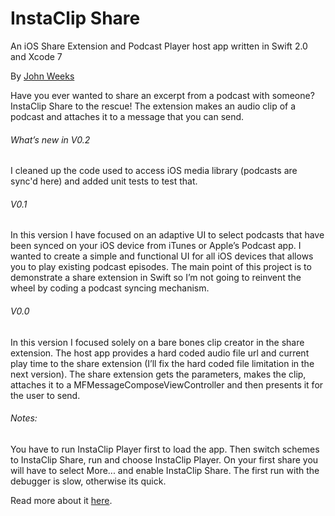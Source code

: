 # InstaClip Share

An iOS Share Extension and Podcast Player host app written in Swift 2.0 and Xcode 7

By [John Weeks](http://moonrisesoftware.net/blog/)

Have you ever wanted to share an excerpt from a podcast with someone? InstaClip Share to the rescue! The extension makes an audio clip of a podcast and attaches it to a message that you can send.

###### What’s new in V0.2
I cleaned up the code used to access iOS media library (podcasts are sync'd here) and added unit tests to test that. 

###### V0.1
In this version I have focused on an adaptive UI to select podcasts that have been synced on your iOS device from iTunes or Apple’s Podcast app. I wanted to create a simple and functional UI for all iOS devices that allows you to play existing podcast episodes. The main point of this project is to demonstrate a share extension in Swift so I’m not going to reinvent the wheel by coding a podcast syncing mechanism.

###### V0.0
In this version I focused solely on a bare bones clip creator in the share extension. The host app provides a hard coded audio file url and current play time to the share extension (I’ll fix the hard coded file limitation in the next version). The share extension gets the parameters, makes the clip, attaches it to a MFMessageComposeViewController and then presents it for the user to send.

###### Notes:
You have to run InstaClip Player first to load the app. Then switch schemes to InstaClip Share, run and choose InstaClip Player. On your first share you will have to select More... and enable InstaClip Share. The first run with the debugger is slow, otherwise its quick.

Read more about it [here](http://moonrisesoftware.net/blog/).